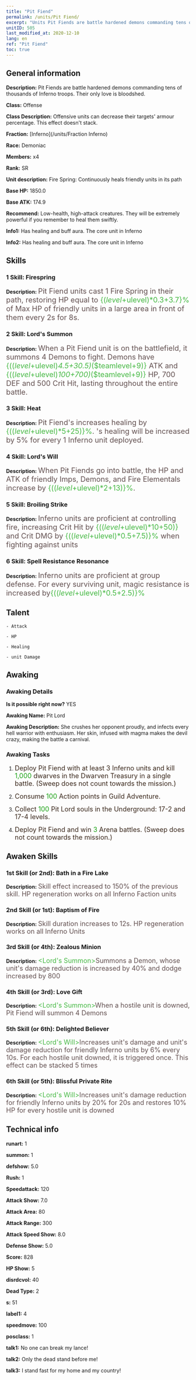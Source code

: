 ```yaml
---
title: "Pit Fiend"
permalink: /units/Pit Fiend/
excerpt: "Units Pit Fiends are battle hardened demons commanding tens of thousands of Inferno troops. Their only love is bloodshed."
unitID: 505
last_modified_at: 2020-12-10
lang: en
ref: "Pit Fiend"
toc: true
---
```

## General information
 **Description:** Pit Fiends are battle hardened demons commanding tens of thousands of Inferno troops. Their only love is bloodshed.

 **Class:** Offense

 **Class Description:** Offensive units can decrease their targets' armour percentage. This effect doesn't stack.

 **Fraction:** [Inferno](/units/Fraction Inferno)

 **Race:** Demoniac

 **Members:** x4

 **Rank:** SR

 **Unit description:** Fire Spring: Continuously heals friendly units in its path

 **Base HP:** 1850.0

 **Base ATK:** 174.9

 **Recommend:** Low-health, high-attack creatures. They will be extremely powerful if you remember to heal them swiftly.

 **Info1:** Has healing and buff aura. The core unit in Inferno

 **Info2:** Has healing and buff aura. The core unit in Inferno

## Skills
### 1 Skill: Firespring
 **Description:** <span style="color: #645252;font-size:20px">Pit Fiend units cast 1 Fire Spring in their path, restoring HP equal to </span><span style="color: black"><span style="color: #48b946;font-size:20px">{($level+$ulevel)*0.3+3.7}%</span><span style="color: black"><span style="color: #645252;font-size:20px"> of Max HP of friendly units in a large area in front of them every 2s for 8s.</span><span style="color: black">

### 2 Skill: Lord's Summon
 **Description:** <span style="color: #645252;font-size:20px">When a Pit Fiend unit is on the battlefield, it summons 4 Demons to fight. Demons have </span><span style="color: black"><span style="color: #48b946;font-size:20px">{(($level+$ulevel)*4.5+30.5)*($teamlevel+9)}</span><span style="color: black"><span style="color: #645252;font-size:20px"> ATK and </span><span style="color: black"><span style="color: #48b946;font-size:20px">{(($level+$ulevel)*100+700)*($teamlevel+9)}</span><span style="color: black"><span style="color: #645252;font-size:20px"> HP, 700 DEF and 500 Crit Hit, lasting throughout the entire battle.</span><span style="color: black">

### 3 Skill: Heat
 **Description:** <span style="color: #645252;font-size:20px">Pit Fiend's <Fire Spring> increases healing by </span><span style="color: black"><span style="color: #48b946;font-size:20px">{(($level+$ulevel)*5+25)}%</span><span style="color: black"><span style="color: #645252;font-size:20px">. <Fire Spring>'s healing will be increased by 5% for every 1 Inferno unit deployed.</span><span style="color: black">

### 4 Skill: Lord's Will
 **Description:** <span style="color: #645252;font-size:20px">When Pit Fiends go into battle, the HP and ATK of friendly Imps, Demons, and Fire Elementals increase by </span><span style="color: black"><span style="color: #48b946;font-size:20px">{(($level+$ulevel)*2+13)}%</span><span style="color: black"><span style="color: #645252;font-size:20px">.</span><span style="color: black">

### 5 Skill: Broiling Strike
 **Description:** <span style="color: #645252;font-size:20px">Inferno units are proficient at controlling fire, increasing Crit Hit by </span><span style="color: black"><span style="color: #48b946;font-size:20px">{(($level+$ulevel)*10+50)}</span><span style="color: black"><span style="color: #645252;font-size:20px"> and Crit DMG by </span><span style="color: black"><span style="color: #48b946;font-size:20px">{(($level+$ulevel)*0.5+7.5)}%</span><span style="color: black"><span style="color: #645252;font-size:20px"> when fighting against <burned> units</span><span style="color: black">

### 6 Skill: Spell Resistance Resonance
 **Description:** <span style="color: #645252;font-size:20px">Inferno units are proficient at group defense. For every surviving unit, magic resistance is increased by</span><span style="color: black"><span style="color: #48b946;font-size:20px">{(($level+$ulevel)*0.5+2.5)}%</span><span style="color: black"><span style="color: #645252;font-size:20px"></span><span style="color: black">

## Talent

    - Attack

    - HP

    - Healing

    - unit Damage

## Awaking
### Awaking Details
 **Is it possible right now?** YES

 **Awaking Name:** Pit Lord

 **Awaking Description:** She crushes her opponent proudly, and infects every hell warrior with enthusiasm. Her skin, infused with magma makes the devil crazy, making the battle a carnival.

### Awaking Tasks
 1. <span style="color: #3c2a1e;font-size:18px">Deploy Pit Fiend with at least 3 Inferno units and kill </span><span style="color: #1ca216;font-size:18px">1,000</span><span style="color: #3c2a1e;font-size:18px"> dwarves in the Dwarven Treasury in a single battle. (Sweep does not count towards the mission.)</span>

 2. <span style="color: #3c2a1e;font-size:18px">Consume </span><span style="color: #1ca216;font-size:18px">100</span><span style="color: #3c2a1e;font-size:18px"> Action points in Guild Adventure.</span>

 3. <span style="color: #3c2a1e;font-size:18px">Collect </span><span style="color: #1ca216;font-size:18px">100</span><span style="color: #3c2a1e;font-size:18px"> Pit Lord souls in the Underground: 17-2 and 17-4 levels.</span>

 4. <span style="color: #3c2a1e;font-size:18px">Deploy Pit Fiend and win </span><span style="color: #1ca216;font-size:18px">3</span><span style="color: #3c2a1e;font-size:18px"> Arena battles. (Sweep does not count towards the mission.)</span>

## Awaken Skills

### 1st Skill (or 2nd): Bath in a Fire Lake
 **Description:** <span style="color: #48b946;font-size:18px"><Fire Spring></span><span style="color: #645252;font-size:18px">Skill effect increased to 150% of the previous skill. HP regeneration works on all Inferno Faction units</span>

### 2nd Skill (or 1st): Baptism of Fire
 **Description:** <span style="color: #48b946;font-size:18px"><Fire Spring></span><span style="color: #645252;font-size:18px">Skill duration increases to 12s. HP regeneration works on all Inferno Units</span>

### 3rd Skill (or 4th): Zealous Minion
 **Description:** <span style="color: #48b946;font-size:18px"><Lord's Summon></span><span style="color: #645252;font-size:18px">Summons a Demon, whose unit's damage reduction is increased by 40% and dodge increased by 800</span>

### 4th Skill (or 3rd): Love Gift
 **Description:** <span style="color: #48b946;font-size:18px"><Lord's Summon></span><span style="color: #645252;font-size:18px">When a hostile unit is downed, Pit Fiend will summon 4 Demons</span>

### 5th Skill (or 6th): Delighted Believer
 **Description:** <span style="color: #48b946;font-size:18px"><Lord's Will></span><span style="color: #645252;font-size:18px">Increases unit's damage and unit's damage reduction for friendly Inferno units by 6% every 10s. For each hostile unit downed, it is triggered once. This effect can be stacked 5 times</span>

### 6th Skill (or 5th): Blissful Private Rite
 **Description:** <span style="color: #48b946;font-size:18px"><Lord's Will></span><span style="color: #645252;font-size:18px">Increases unit's damage reduction for friendly Inferno units by 20% for 20s and restores 10% HP for every hostile unit is downed</span>

## Technical info
 **runart:** 1

 **summon:** 1

 **defshow:** 5.0

 **Rush:** 1

 **Speedattack:** 120

 **Attack Show:** 7.0

 **Attack Area:** 80

 **Attack Range:** 300

 **Attack Speed Show:** 8.0

 **Defense Show:** 5.0

 **Score:** 828

 **HP Show:** 5

 **disrdcvol:** 40

 **Dead Type:** 2

 **s:** 51

 **label1:** 4

 **speedmove:** 100

 **posclass:** 1

 **talk1:** No one can break my lance!

 **talk2:** Only the dead stand before me!

 **talk3:** I stand fast for my home and my country!

